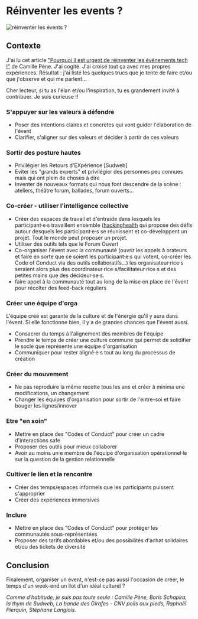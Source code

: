 # Réinventer les events ? 

![réinventer les évents ?](https://github.com/Julia-barbelane/reflexions/blob/master/photos/reinventer-les-events.png)

## Contexte
J'ai lu cet article ["Pourquoi il est urgent de réinventer les événements tech !"](https://medium.com/futuresfestivals/r%C3%A9inventons-les-%C3%A9v%C3%A9nements-b5138da7adad) de Camille Pène. J'ai cogité. J'ai croisé tout ça avec mes propres expériences. Résultat : j'ai listé les quelques trucs que je tente de faire et/ou que j'observe et qui me parlent... 

Cher lecteur, si tu as l'élan et/ou l'inspiration, tu es grandement invité à contribuer. Je suis curieuse !!

### S'appuyer sur les valeurs à défendre
- Poser des intentions claires et concrètes qui vont guider l'élaboration de l'évent
- Clarifier, s'aligner sur des valeurs et décider à partir de ces valeurs

### Sortir des posture hautes
- Privilégier les Retours d'EXpérience [Sudweb]
- Eviter les "grands experts" et privilégier des personnes peu connues mais qui ont plein de choses à dire
- Inventer de nouveaux formats qui nous font descendre de la scène : ateliers, théâtre forum, ballades, forum ouverts...

### Co-créer - utiliser l'intelligence collective
- Créer des espaces de travail et d'entraide dans lesquels les participant·e·s travaillent ensemble ([hackinghealth](http://hackinghealth.ca/fr/event/hacking-health-camp-hackathon-fr/) qui propose des défis autour desquels les participant·e·s se réunissent et co-développent un projet. Tout le monde peut proposer un projet.
- Utiliser des outils tels que le Forum Ouvert
- Co-organiser l'évent avec la communauté (ouvrir les appels à orateurs et faire en sorte que ce soient les participant·e·s qui votent, co-créer les Code of Conduct via des outils collaboratifs...) les organisateur·rice·s seraient alors plus des coordinateur·rice·s/facilitateur·rice·s et des petites mains que des décideur·se·s.
- faire appel à la communauté tout au long de la mise en place de l'évent pour récolter des feed-back réguliers

### Créer une équipe d'orga 
L'équipe créé est garante de la culture et de l'énergie qu'il y aura dans l'évent. Si elle fonctionne bien, il y a de grandes chances que l'évent aussi. 
- Consacrer du temps à l'alignement des membres de l'équipe
- Prendre le temps de créer une culture commune qui permet de solidifier le socle que représente une équipe d'organisation
- Communiquer pour rester aligné·e·s tout au long du processus de création

### Créer du mouvement
- Ne pas reproduire la même recette tous les ans et créer à minima une modifications, un changement
- Changer les équipes d'organisation pour sortir de l'entre-soi et faire bouger les lignes/innover

### Etre "en soin"
- Mettre en place des "Codes of Conduct" pour créer un cadre d'interactions safe
- Proposer des outils pour mieux collaborer
- Avoir au moins un·e membre de l'équipe d'organisation opérationnel·le sur la question de la gestion relationnelle

### Cultiver le lien et la rencontre 
- Créer des temps/espaces informels que les participants puissent s'approprier
- Créer des expériences immersives

### Inclure
- Mettre en place des "Codes of Conduct" pour protéger les communautés sous-représentées
- Proposer des tarifs abordables et/ou des possibilités d'achat solidaires et/ou des tickets de diversité

## Conclusion
Finalement, organiser un évent, n'est-ce pas aussi l'occasion de créer, le temps d'un week-end un îlot d'un idéal culturel ?

*Comme d'habitude, je suis pas toute seule : Camille Pène, Boris Schapira, la thym de Sudweb, La bande des Girafes - CNV poils aux pieds, Raphaël Pierquin, Stéphane Langlois.*

